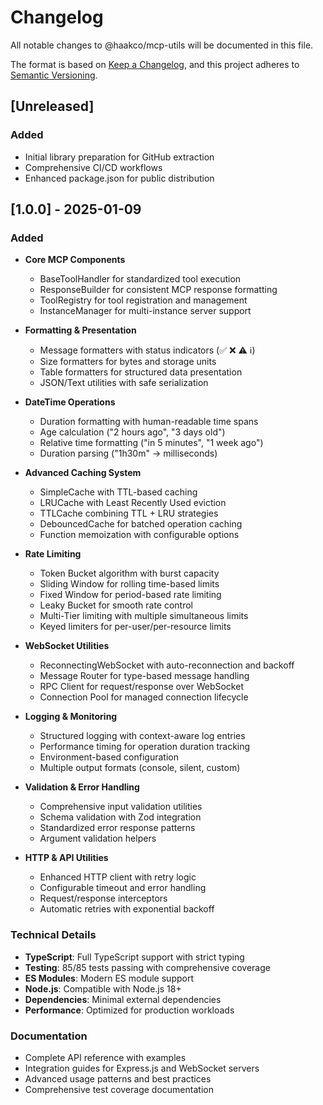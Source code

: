 # Changelog

All notable changes to @haakco/mcp-utils will be documented in this file.

The format is based on [Keep a Changelog](https://keepachangelog.com/en/1.0.0/),
and this project adheres to [Semantic Versioning](https://semver.org/spec/v2.0.0.html).

## [Unreleased]

### Added
- Initial library preparation for GitHub extraction
- Comprehensive CI/CD workflows
- Enhanced package.json for public distribution

## [1.0.0] - 2025-01-09

### Added
- **Core MCP Components**
  - BaseToolHandler for standardized tool execution
  - ResponseBuilder for consistent MCP response formatting
  - ToolRegistry for tool registration and management
  - InstanceManager for multi-instance server support

- **Formatting & Presentation**
  - Message formatters with status indicators (✅ ❌ ⚠️ ℹ️)
  - Size formatters for bytes and storage units
  - Table formatters for structured data presentation
  - JSON/Text utilities with safe serialization

- **DateTime Operations**
  - Duration formatting with human-readable time spans
  - Age calculation ("2 hours ago", "3 days old")
  - Relative time formatting ("in 5 minutes", "1 week ago")
  - Duration parsing ("1h30m" → milliseconds)

- **Advanced Caching System**
  - SimpleCache with TTL-based caching
  - LRUCache with Least Recently Used eviction
  - TTLCache combining TTL + LRU strategies
  - DebouncedCache for batched operation caching
  - Function memoization with configurable options

- **Rate Limiting**
  - Token Bucket algorithm with burst capacity
  - Sliding Window for rolling time-based limits
  - Fixed Window for period-based rate limiting
  - Leaky Bucket for smooth rate control
  - Multi-Tier limiting with multiple simultaneous limits
  - Keyed limiters for per-user/per-resource limits

- **WebSocket Utilities**
  - ReconnectingWebSocket with auto-reconnection and backoff
  - Message Router for type-based message handling
  - RPC Client for request/response over WebSocket
  - Connection Pool for managed connection lifecycle

- **Logging & Monitoring**
  - Structured logging with context-aware log entries
  - Performance timing for operation duration tracking
  - Environment-based configuration
  - Multiple output formats (console, silent, custom)

- **Validation & Error Handling**
  - Comprehensive input validation utilities
  - Schema validation with Zod integration
  - Standardized error response patterns
  - Argument validation helpers

- **HTTP & API Utilities**
  - Enhanced HTTP client with retry logic
  - Configurable timeout and error handling
  - Request/response interceptors
  - Automatic retries with exponential backoff

### Technical Details
- **TypeScript**: Full TypeScript support with strict typing
- **Testing**: 85/85 tests passing with comprehensive coverage
- **ES Modules**: Modern ES module support
- **Node.js**: Compatible with Node.js 18+
- **Dependencies**: Minimal external dependencies
- **Performance**: Optimized for production workloads

### Documentation
- Complete API reference with examples
- Integration guides for Express.js and WebSocket servers
- Advanced usage patterns and best practices
- Comprehensive test coverage documentation